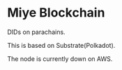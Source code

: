 # Miye Blockchain

DIDs on parachains.

This is based on Substrate(Polkadot).  

The node is currently down on AWS.  
